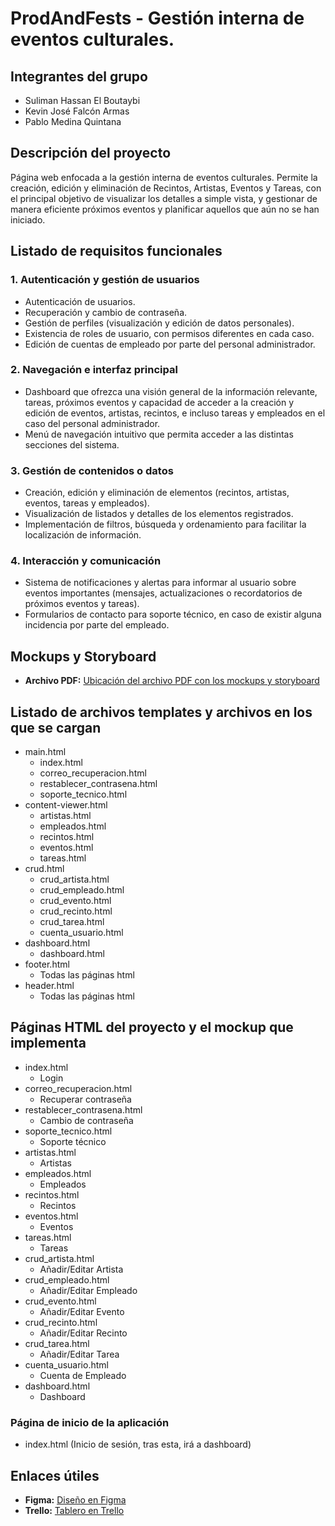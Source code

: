# ProdAndFests - Gestión interna de eventos culturales.

## Integrantes del grupo
- Suliman Hassan El Boutaybi  
- Kevin José Falcón Armas  
- Pablo Medina Quintana  

## Descripción del proyecto
Página web enfocada a la gestión interna de eventos culturales.
Permite la creación, edición y eliminación de Recintos, Artistas, Eventos y Tareas,
con el principal objetivo de visualizar los detalles a simple vista, y gestionar
de manera eficiente próximos eventos y planificar aquellos que aún no se han iniciado.


## Listado de requisitos funcionales
### 1. Autenticación y gestión de usuarios
- Autenticación de usuarios. 
- Recuperación y cambio de contraseña. 
- Gestión de perfiles (visualización y edición de datos personales). 
- Existencia de roles de usuario, con permisos diferentes en cada caso. 
- Edición de cuentas de empleado por parte del personal administrador.

### 2. Navegación e interfaz principal
- Dashboard que ofrezca una visión general de la información relevante, tareas, próximos eventos y capacidad de acceder a la creación y edición de eventos, artistas, recintos, e incluso tareas y empleados en el caso del personal administrador. 
- Menú de navegación intuitivo que permita acceder a las distintas secciones del sistema.

### 3. Gestión de contenidos o datos
- Creación, edición y eliminación de elementos (recintos, artistas, eventos, tareas y empleados). 
- Visualización de listados y detalles de los elementos registrados. 
- Implementación de filtros, búsqueda y ordenamiento para facilitar la localización de información.

### 4. Interacción y comunicación
- Sistema de notificaciones y alertas para informar al usuario sobre eventos importantes (mensajes, actualizaciones o recordatorios de próximos eventos y tareas).
- Formularios de contacto para soporte técnico, en caso de existir alguna incidencia por parte del empleado.  

## Mockups y Storyboard
- **Archivo PDF:** [Ubicación del archivo PDF con los mockups y storyboard](https://github.com/PabloMedina-PWM/PWM-44.1/blob/master/PWM-MOCKUPS-STORYBOARD-GRUPO-44.1.pdf)

## Listado de archivos templates y archivos en los que se cargan
- main.html
  - index.html
  - correo_recuperacion.html
  - restablecer_contrasena.html
  - soporte_tecnico.html
- content-viewer.html 
  - artistas.html
  - empleados.html
  - recintos.html
  - eventos.html
  - tareas.html
- crud.html
  - crud_artista.html
  - crud_empleado.html
  - crud_evento.html
  - crud_recinto.html
  - crud_tarea.html
  - cuenta_usuario.html
- dashboard.html
  - dashboard.html
- footer.html
  - Todas las páginas html
- header.html
  - Todas las páginas html


## Páginas HTML del proyecto y el mockup que implementa
- index.html
  - Login
- correo_recuperacion.html 
  - Recuperar contraseña
- restablecer_contrasena.html
  - Cambio de contraseña
- soporte_tecnico.html
  - Soporte técnico
- artistas.html
  - Artistas
- empleados.html
  - Empleados
- recintos.html
  - Recintos
- eventos.html
  - Eventos
- tareas.html
  - Tareas
- crud_artista.html
  - Añadir/Editar Artista
- crud_empleado.html
  - Añadir/Editar Empleado
- crud_evento.html
  - Añadir/Editar Evento
- crud_recinto.html
  - Añadir/Editar Recinto
- crud_tarea.html
  - Añadir/Editar Tarea
- cuenta_usuario.html
  - Cuenta de Empleado
- dashboard.html
  - Dashboard

### Página de inicio de la aplicación
- index.html (Inicio de sesión, tras esta, irá a dashboard)

## Enlaces útiles
- **Figma:** [Diseño en Figma](https://www.figma.com/design/O6NHH5X5xD8LPR7eL7aZba/PWM-Grupo-44.1?node-id=0-1&p=f&t=SiV9k2jwRxkNNQqw-0)  
- **Trello:** [Tablero en Trello](https://trello.com/b/wFDWguWA/pwm-441)  
